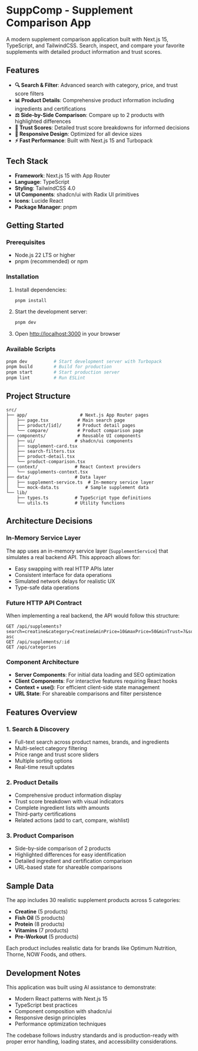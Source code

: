 # SuppComp - Supplement Comparison App

A modern supplement comparison application built with Next.js 15, TypeScript, and TailwindCSS. Search, inspect, and compare your favorite supplements with detailed product information and trust scores.

## Features

- **🔍 Search & Filter**: Advanced search with category, price, and trust score filters
- **📊 Product Details**: Comprehensive product information including ingredients and certifications  
- **⚖️ Side-by-Side Comparison**: Compare up to 2 products with highlighted differences
- **🎯 Trust Scores**: Detailed trust score breakdowns for informed decisions
- **📱 Responsive Design**: Optimized for all device sizes
- **⚡ Fast Performance**: Built with Next.js 15 and Turbopack

## Tech Stack

- **Framework**: Next.js 15 with App Router
- **Language**: TypeScript
- **Styling**: TailwindCSS 4.0
- **UI Components**: shadcn/ui with Radix UI primitives
- **Icons**: Lucide React
- **Package Manager**: pnpm

## Getting Started

### Prerequisites

- Node.js 22 LTS or higher
- pnpm (recommended) or npm

### Installation

1. Install dependencies:
   ```bash
   pnpm install
   ```

2. Start the development server:
   ```bash
   pnpm dev
   ```

3. Open [http://localhost:3000](http://localhost:3000) in your browser

### Available Scripts

```bash
pnpm dev          # Start development server with Turbopack
pnpm build        # Build for production
pnpm start        # Start production server
pnpm lint         # Run ESLint
```

## Project Structure

```
src/
├── app/                    # Next.js App Router pages
│   ├── page.tsx           # Main search page
│   ├── product/[id]/      # Product detail pages
│   └── compare/           # Product comparison page
├── components/            # Reusable UI components
│   ├── ui/               # shadcn/ui components
│   ├── supplement-card.tsx
│   ├── search-filters.tsx
│   ├── product-detail.tsx
│   └── product-comparison.tsx
├── context/              # React Context providers
│   └── supplements-context.tsx
├── data/                 # Data layer
│   ├── supplement-service.ts  # In-memory service layer
│   └── mock-data.ts          # Sample supplement data
└── lib/
    ├── types.ts          # TypeScript type definitions
    └── utils.ts          # Utility functions
```

## Architecture Decisions

### In-Memory Service Layer

The app uses an in-memory service layer (`SupplementService`) that simulates a real backend API. This approach allows for:

- Easy swapping with real HTTP APIs later
- Consistent interface for data operations  
- Simulated network delays for realistic UX
- Type-safe data operations

### Future HTTP API Contract

When implementing a real backend, the API would follow this structure:

```
GET /api/supplements?search=creatine&category=Creatine&minPrice=10&maxPrice=50&minTrust=7&sort=price-asc
GET /api/supplements/:id
GET /api/categories
```

### Component Architecture

- **Server Components**: For initial data loading and SEO optimization
- **Client Components**: For interactive features requiring React hooks
- **Context + use()**: For efficient client-side state management
- **URL State**: For shareable comparisons and filter persistence

## Features Overview

### 1. Search & Discovery
- Full-text search across product names, brands, and ingredients
- Multi-select category filtering
- Price range and trust score sliders
- Multiple sorting options
- Real-time result updates

### 2. Product Details
- Comprehensive product information display
- Trust score breakdown with visual indicators
- Complete ingredient lists with amounts
- Third-party certifications
- Related actions (add to cart, compare, wishlist)

### 3. Product Comparison  
- Side-by-side comparison of 2 products
- Highlighted differences for easy identification
- Detailed ingredient and certification comparison
- URL-based state for shareable comparisons

## Sample Data

The app includes 30 realistic supplement products across 5 categories:
- **Creatine** (5 products)
- **Fish Oil** (5 products) 
- **Protein** (8 products)
- **Vitamins** (7 products)
- **Pre-Workout** (5 products)

Each product includes realistic data for brands like Optimum Nutrition, Thorne, NOW Foods, and others.

## Development Notes

This application was built using AI assistance to demonstrate:
- Modern React patterns with Next.js 15
- TypeScript best practices
- Component composition with shadcn/ui
- Responsive design principles
- Performance optimization techniques

The codebase follows industry standards and is production-ready with proper error handling, loading states, and accessibility considerations.
